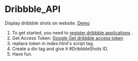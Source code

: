 # Dribbble_API
Display dribbble shots on website.  [Demo](https://umlearn.tech/Dribbble_API/) 

1. To get started, you need to [register dribbble applications](https://dribbble.com/account/applications/new) .  
2. Get Access Token: [Google Get dribbble access token](https://www.google.com/search?q=Get+dribbble+access+token&oq=Get+dribbble+access+token&aqs=chrome..69i57j35i39.773j0j4&sourceid=chrome&ie=UTF-8)
3. replace token in index.html's script tag.
4. Create a div tag and give it #DribbbleShots ID.
5. Have fun.
